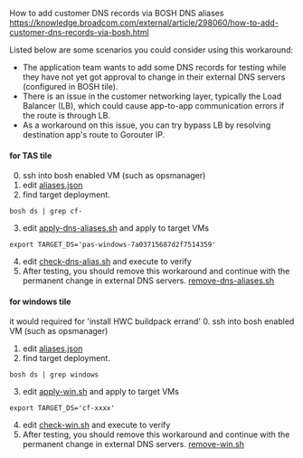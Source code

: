
How to add customer DNS records via BOSH DNS aliases
https://knowledge.broadcom.com/external/article/298060/how-to-add-customer-dns-records-via-bosh.html

Listed below are some scenarios you could consider using this workaround:
- The application team wants to add some DNS records for testing while they have not yet got approval to change in their external DNS servers (configured in BOSH tile).
- There is an issue in the customer networking layer, typically the Load Balancer (LB), which could cause app-to-app communication errors if the route is through LB.
- As a workaround on this issue, you can try bypass LB by resolving destination app's route to Gorouter IP.

#### for TAS tile
0. ssh into bosh enabled VM (such as opsmanager)
1. edit [aliases.json](aliases.json)
2. find target deployment.
```
bosh ds | grep cf-
```
3. edit [apply-dns-aliases.sh](apply-dns-aliases.sh) and apply to target VMs
```
export TARGET_DS='pas-windows-7a03715687d2f7514359'
```
4. edit [check-dns-alias.sh](check-dns-alias.sh) and execute to verify
5. After testing, you should remove this workaround and continue with the permanent change in external DNS servers. [remove-dns-aliases.sh](remove-dns-aliases.sh)

#### for windows tile
it would required for 'install HWC buildpack errand'
0. ssh into bosh enabled VM (such as opsmanager)
1. edit [aliases.json](aliases.json)
2. find target deployment.
```
bosh ds | grep windows
```
3. edit [apply-win.sh](apply-win.sh) and apply to target VMs
```
export TARGET_DS='cf-xxxx'
```
4. edit [check-win.sh](check-win.sh) and execute to verify
5. After testing, you should remove this workaround and continue with the permanent change in external DNS servers. [remove-win.sh](remove-win.sh)
